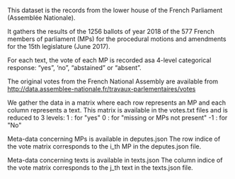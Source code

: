 This dataset is the records from the lower house of the French Parliament (Assemblée Nationale).

It gathers the results of the 1256 ballots of year 2018 of the 577 French members of parliament (MPs) for the procedural motions and amendments for the 15th legislature (June 2017).

For each text, the vote of each MP is recorded asa 4-level categorical response: “yes”, ‘no”, “abstained” or “absent”.

The original votes  from  the  French  National  Assembly  are  available  from http://data.assemblee-nationale.fr/travaux-parlementaires/votes

We gather the data in a matrix where each row represents an MP and each column represents a text.
This matrix is available in the votes.txt files and is reduced to 3 levels:
    1 : for "yes"
    0 : for "missing or MPs not present"
    -1 : for "No"

Meta-data concerning MPs is available in deputes.json
The row indice of the vote matrix corresponds to the i_th MP in the deputes.json file.

Meta-data concerning texts is available in texts.json
The column indice of the vote matrix corresponds to the j_th text in the texts.json file.
